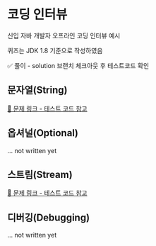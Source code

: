 # 코딩 인터뷰

신입 자바 개발자 오프라인 코딩 인터뷰 예시

퀴즈는 JDK 1.8 기준으로 작성하였음

✅ 풀이 - solution 브랜치 체크아웃 후 테스트코드 확인

## 문자열(String)

[📜 문제 링크 - 테스트 코드 참고](https://github.com/shirohoo/coding-interview/blob/master/src/test/java/me/coding/interview/string/StringTests.java)

## 옵셔널(Optional)

... not written yet

## 스트림(Stream) 

[📜 문제 링크 - 테스트 코드 참고](https://github.com/shirohoo/coding-interview/blob/master/src/test/java/me/coding/interview/stream/StreamTests.java)

## 디버깅(Debugging)

... not written yet
